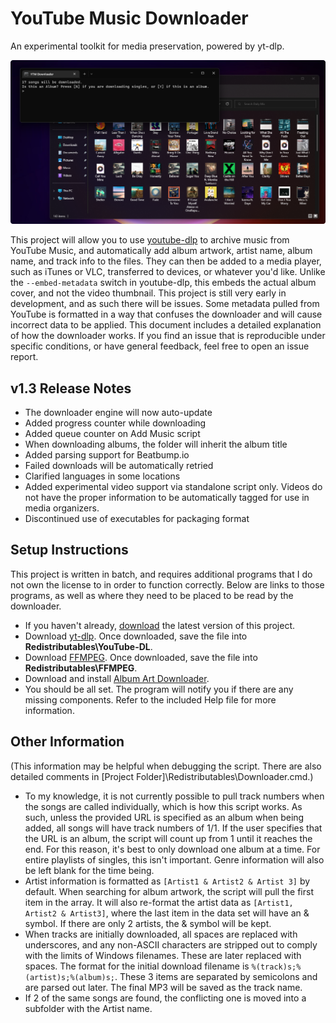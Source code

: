 # YouTube Music Downloader
An experimental toolkit for media preservation, powered by yt-dlp.

<img src="https://raw.githubusercontent.com/Tech-How/YouTube-Music-Downloader/main/images/repo/readme/1.png"/>

This project will allow you to use [youtube-dlp](https://github.com/yt-dlp/yt-dlp) to archive music from YouTube Music, and automatically add album artwork, artist name, album name, and track info to the files. They can then be added to a media player, such as iTunes or VLC, transferred to devices, or whatever you'd like. Unlike the `--embed-metadata` switch in youtube-dlp, this embeds the actual album cover, and not the video thumbnail. This project is still very early in development, and as such there will be issues. Some metadata pulled from YouTube is formatted in a way that confuses the downloader and will cause incorrect data to be applied. This document includes a detailed explanation of how the downloader works. If you find an issue that is reproducible under specific conditions, or have general feedback, feel free to open an issue report.

## v1.3 Release Notes
- The downloader engine will now auto-update
- Added progress counter while downloading
- Added queue counter on Add Music script
- When downloading albums, the folder will inherit the album title
- Added parsing support for Beatbump.io
- Failed downloads will be automatically retried
- Clarified languages in some locations
- Added experimental video support via standalone script only. Videos do not have the proper information to be automatically tagged for use in media organizers.
- Discontinued use of executables for packaging format

## Setup Instructions
This project is written in batch, and requires additional programs that I do not own the license to in order to function correctly. Below are links to those programs, as well as where they need to be placed to be read by the downloader.
- If you haven't already, [download](https://github.com/Tech-How/YouTube-Music-Downloader/releases) the latest version of this project.
- Download [yt-dlp](https://github.com/yt-dlp/yt-dlp/releases/latest/download/yt-dlp.exe). Once downloaded, save the file into **Redistributables\YouTube-DL**.
- Download [FFMPEG](https://github.com/GyanD/codexffmpeg/releases/download/2021-02-07-git-a52b9464e4/ffmpeg-2021-02-07-git-a52b9464e4-full_build.zip). Once downloaded, save the file into **Redistributables\FFMPEG**.
- Download and install [Album Art Downloader](https://sourceforge.net/projects/album-art/).
- You should be all set. The program will notify you if there are any missing components. Refer to the included Help file for more information.

## Other Information
(This information may be helpful when debugging the script. There are also detailed comments in [Project Folder]\Redistributables\Downloader.cmd.)
- To my knowledge, it is not currently possible to pull track numbers when the songs are called individually, which is how this script works. As such, unless the provided URL is specified as an album when being added, all songs will have track numbers of 1/1. If the user specifies that the URL is an album, the script will count up from 1 until it reaches the end. For this reason, it's best to only download one album at a time. For entire playlists of singles, this isn't important. Genre information will also be left blank for the time being.
- Artist information is formatted as `[Artist1 & Artist2 & Artist 3]` by default. When searching for album artwork, the script will pull the first item in the array. It will also re-format the artist data as `[Artist1, Artist2 & Artist3]`, where the last item in the data set will have an & symbol. If there are only 2 artists, the & symbol will be kept.
- When tracks are initially downloaded, all spaces are replaced with underscores, and any non-ASCII characters are stripped out to comply with the limits of Windows filenames. These are later replaced with spaces. The format for the initial download filename is `%(track)s;%(artist)s;%(album)s;`. These 3 items are separated by semicolons and are parsed out later. The final MP3 will be saved as the track name.
- If 2 of the same songs are found, the conflicting one is moved into a subfolder with the Artist name.
